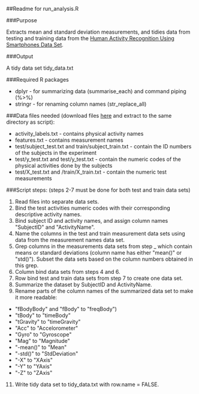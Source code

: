 ##Readme for run_analysis.R

###Purpose

Extracts mean and standard deviation measurements, and tidies data from testing and training data from the [Human Activity Recognition Using Smartphones Data Set](https://archive.ics.uci.edu/ml/datasets/Human+Activity+Recognition+Using+Smartphones).

###Output

A tidy data set tidy_data.txt

###Required R packages

- dplyr - for summarizing data (summarise_each) and command piping (%>%)
- stringr - for renaming column names (str_replace_all)

###Data files needed (download files [here](https://d396qusza40orc.cloudfront.net/getdata%2Fprojectfiles%2FUCI%20HAR%20Dataset.zip) and extract to the same directory as script):
- activity_labels.txt - contains physical activity names
- features.txt - contains measurement names
- test/subject_test.txt and train/subject_train.txt - contain the ID numbers of the subjects in the experiment
- test/y_test.txt and test/y_test.txt - contain the numeric codes of the physical activities done by the subjects
- test/X_test.txt and /train/X_train.txt - contain the numeric test measurements

###Script steps: (steps 2-7 must be done for both test and train data sets)

1. Read files into separate data sets.
2. Bind the test activities numeric codes with their corresponding descriptive activity names.
4. Bind subject ID and activity names, and assign column names "SubjectID" and "ActivityName".
5. Name the columns in the test and train measurement data sets using data from the measurement names data set.
6. Grep columns in the measurements data sets from step _ which contain means or standard deviations (column name has either "mean()" or "std()"). Subset the data sets based on the column numbers obtained in this grep.
7. Column bind data sets from steps 4 and 6.
8. Row bind test and train data sets from step 7 to create one data set.
9. Summarize the dataset by SubjectID and ActivityName.
10. Rename parts of the column names of the summarized data set to make it more readable:
  - "fBodyBody" and "fBody" to "freqBody")
  - "tBody" to "timeBody"
  - "tGravity" to "timeGravity"
  - "Acc" to "Accelorometer"
  - "Gyro" to "Gyroscope"
  - "Mag" to "Magnitude"
  - "-mean()" to "Mean"
  - "-std()" to "StdDeviation"
  - "-X" to "XAxis"
  - "-Y" to "YAxis"
  - "-Z" to "ZAxis"
11. Write tidy data set to tidy_data.txt with row.name = FALSE.